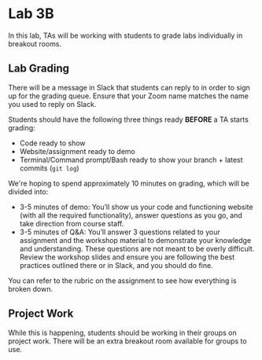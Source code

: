 # Lab 3B

In this lab, TAs will be working with students to grade labs individually in breakout rooms.

## Lab Grading

There will be a message in Slack that students can reply to in order to sign up for the grading queue. Ensure that your Zoom name matches the name you used to reply on Slack.

Students should have the following three things ready **BEFORE** a TA starts grading:

- Code ready to show
- Website/assignment ready to demo
- Terminal/Command prompt/Bash ready to show your branch + latest commits (`git log`)

We're hoping to spend approximately 10 minutes on grading, which will be divided into:

- 3-5 minutes of demo: You’ll show us your code and functioning website (with all the required functionality), answer questions as you go, and take direction from course staff.
- 3-5 minutes of Q&A: You’ll answer 3 questions related to your assignment and the workshop material to demonstrate your knowledge and understanding. These questions are not meant to be overly difficult. Review the workshop slides and ensure you are following the best practices outlined there or in Slack, and you should do fine.

You can refer to the rubric on the assignment to see how everything is broken down.

## Project Work

While this is happening, students should be working in their groups on project work. There will be an extra breakout room available for groups to use.
